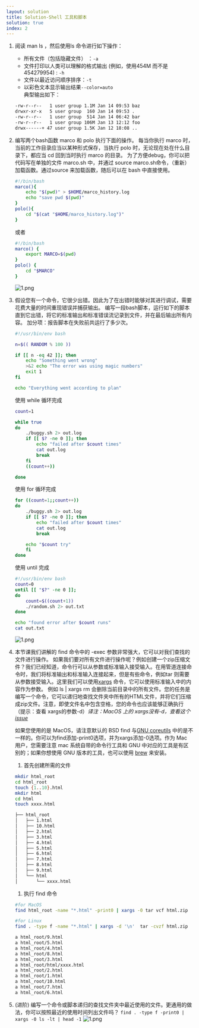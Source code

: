 ```yaml
---
layout: solution
title: Solution-Shell 工具和脚本
solution: true
index: 2
---
```


1. 阅读 man ls ，然后使用ls 命令进行如下操作：
    * 所有文件（包括隐藏文件） ：`-a`
    * 文件打印以人类可以理解的格式输出 (例如，使用454M 而不是 454279954) : `-h`
    * 文件以最近访问顺序排序：`-t`
    * 以彩色文本显示输出结果`--color=auto`  
    典型输出如下：
    ```bash
    -rw-r--r--   1 user group 1.1M Jan 14 09:53 baz
    drwxr-xr-x   5 user group  160 Jan 14 09:53 .
    -rw-r--r--   1 user group  514 Jan 14 06:42 bar
    -rw-r--r--   1 user group 106M Jan 13 12:12 foo
    drwx------+ 47 user group 1.5K Jan 12 18:08 ..
    ```
2. 编写两个bash函数  marco 和 polo 执行下面的操作。 每当你执行 marco 时，当前的工作目录应当以某种形式保存，当执行 polo 时，无论现在处在什么目录下，都应当 cd 回到当时执行 marco 的目录。 为了方便debug，你可以把代码写在单独的文件 marco.sh 中，并通过 source marco.sh命令，（重新）加载函数。通过source 来加载函数，随后可以在 bash 中直接使用。
    ```bash
    #!/bin/bash
    marco(){
        echo "$(pwd)" > $HOME/marco_history.log
        echo "save pwd $(pwd)"
    }
    polo(){
        cd "$(cat "$HOME/marco_history.log")"
    }
    ```
    或者
    ```bash
    #!/bin/bash
    marco() {
        export MARCO=$(pwd)
    }
    polo() {
        cd "$MARCO"
    }
    ```
    ![1.png]({{site.url}}/2020/solutions/images/2/1.png)
3. 假设您有一个命令，它很少出错。因此为了在出错时能够对其进行调试，需要花费大量的时间重现错误并捕获输出。 编写一段bash脚本，运行如下的脚本直到它出错，将它的标准输出和标准错误流记录到文件，并在最后输出所有内容。 加分项：报告脚本在失败前共运行了多少次。
    ```bash 
    #!/usr/bin/env bash

    n=$(( RANDOM % 100 ))

    if [[ n -eq 42 ]]; then
        echo "Something went wrong"
        >&2 echo "The error was using magic numbers"
        exit 1
    fi

    echo "Everything went according to plan"
    ```

    使用 while 循环完成
    ```bash
    count=1

    while true
    do
        ./buggy.sh 2> out.log
        if [[ $? -ne 0 ]]; then
            echo "failed after $count times"
            cat out.log
            break
        fi
        ((count++))

    done

    ```
    使用 for 循环完成
    ```bash
    for ((count=1;;count++))
    do
        ./buggy.sh 2> out.log
        if [[ $? -ne 0 ]]; then
            echo "failed after $count times"
            cat out.log
            break

        echo "$count try"
        fi
    done

    ```
    使用 until 完成
    ```bash
    #!/usr/bin/env bash
    count=0
    until [[ "$?" -ne 0 ]];
    do
        count=$((count+1))
        ./random.sh 2> out.txt
    done

    echo "found error after $count runs"
    cat out.txt

    ```
    ![1.png]({{site.url}}/2020/solutions/images/2/2.png)

4. 本节课我们讲解的 find 命令中的 -exec 参数非常强大，它可以对我们查找的文件进行操作。
    如果我们要对所有文件进行操作呢？例如创建一个zip压缩文件？我们已经知道，命令行可以从参数或标准输入接受输入。在用管道连接命令时，我们将标准输出和标准输入连接起来，但是有些命令，例如tar 则需要从参数接受输入。这里我们可以使用[xargs](https://man7.org/linux/man-pages/man1/xargs.1.html) 命令，它可以使用标准输入中的内容作为参数。 例如 ls | xargs rm 会删除当前目录中的所有文件。您的任务是编写一个命令，它可以递归地查找文件夹中所有的HTML文件，并将它们压缩成zip文件。注意，即使文件名中包含空格，您的命令也应该能够正确执行（提示：查看 xargs的参数-d）*译注：MacOS 上的 xargs没有-d，查看这个[issue](https://github.com/missing-semester/missing-semester/issues/93)*

    如果您使用的是 MacOS，请注意默认的 BSD find 与[GNU coreutils](https://en.wikipedia.org/wiki/List_of_GNU_Core_Utilities_commands) 中的是不一样的。你可以为find添加-print0选项，并为xargs添加-0选项。作为 Mac 用户，您需要注意 mac 系统自带的命令行工具和 GNU 中对应的工具是有区别的；如果你想使用 GNU 版本的工具，也可以使用 [brew](https://formulae.brew.sh/formula/coreutils) 来安装。

      1. 首先创建所需的文件
     ```bash
     mkdir html_root
     cd html_root
     touch {1..10}.html
     mkdir html
     cd html
     touch xxxx.html
     ```
     ```bash
     ├── html_root
     │   ├── 1.html
     │   ├── 10.html
     │   ├── 2.html
     │   ├── 3.html
     │   ├── 4.html
     │   ├── 5.html
     │   ├── 6.html
     │   ├── 7.html
     │   ├── 8.html
     │   ├── 9.html
     │   └── html
     │       └── xxxx.html
     ```
      1. 执行 find 命令  
     ```bash
     #for MacOS
     find html_root -name "*.html" -print0 | xargs -0 tar vcf html.zip
     ```
     ```bash
     #for Linux
     find . -type f -name "*.html" | xargs -d '\n'  tar -cvzf html.zip
     ```
     ```bash
     a html_root/9.html
     a html_root/5.html
     a html_root/4.html
     a html_root/8.html
     a html_root/3.html
     a html_root/html/xxxx.html
     a html_root/2.html
     a html_root/1.html
     a html_root/10.html
     a html_root/7.html
     a html_root/6.html
     ```

5. (进阶) 编写一个命令或脚本递归的查找文件夹中最近使用的文件。更通用的做法，你可以按照最近的使用时间列出文件吗？
`find . -type f -print0 | xargs -0 ls -lt | head -1`
![1.png]({{site.url}}/2020/solutions/images/2/4.png)
